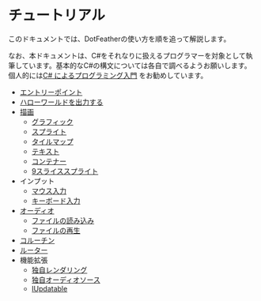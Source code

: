 # チュートリアル

このドキュメントでは、DotFeatherの使い方を順を追って解説します。

なお、本ドキュメントは、C#をそれなりに扱えるプログラマーを対象として執筆しています。基本的なC#の構文については各自で調べるようお願いします。個人的には[C# によるプログラミング入門](https://ufcpp.net/study/csharp/) をお勧めしています。


- [エントリーポイント](entry.md)
- [ハローワールドを出力する](hello.md)
- [描画](drawing.md)
	- [グラフィック](drawing/graphic.md)
	- [スプライト](drawing/sprite.md)
	- [タイルマップ](drawing/tilemap.md)
	- [テキスト](drawing/text.md)
	- [コンテナー](drawing/container.md)
	- [9スライススプライト](drawing/9slice.md)
- インプット
	- [マウス入力](input/mouse.md)
	- [キーボード入力](input/keyboard.md)
- [オーディオ](audio.md)
	- [ファイルの読み込み](audio/load.md)
	- [ファイルの再生](audio/play.md)
- [コルーチン](coroutine.md)
- [ルーター](router.md)
- 機能拡張
	- [独自レンダリング](plugin/render.md)
	- [独自オーディオソース](plugin/audiosource.md)
	- [IUpdatable](plugin/updatable.md)

<!--
- 公式プラグイン (執筆中)
	- DotFeather.UI
	- DotFeather.Management
	- DotFeather.UI.Mvvm
-->

